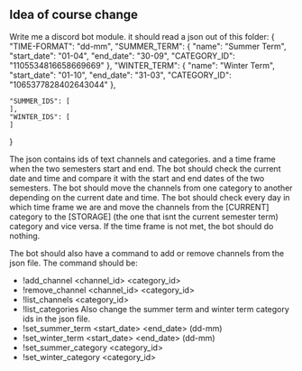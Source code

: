## Idea of course change

Write me a discord bot module. it should read a json out of this folder:
{
    "TIME-FORMAT": "dd-mm",
    "SUMMER_TERM": {
        "name": "Summer Term",
        "start_date": "01-04",
        "end_date": "30-09",
        "CATEGORY_ID": "1105534816658669669"
    },
    "WINTER_TERM": {
        "name": "Winter Term",
        "start_date": "01-10",
        "end_date": "31-03",
        "CATEGORY_ID": "1065377828402643044"
    },

    "SUMMER_IDS": [
    ],
    "WINTER_IDS": [
    ]
}

The json contains ids of text channels and categories. and a time frame when the two semesters start and end.
The bot should check the current date and time and compare it with the start and end dates of the two semesters.
The bot should move the channels from one category to another depending on the current date and time.
The bot should check every day in which time frame we are and move the channels from the [CURRENT] category to the [STORAGE] (the one that isnt the current semester term) category and vice versa.
If the time frame is not met, the bot should do nothing.

The bot should also have a command to add or remove channels from the json file. The command should be:
- !add_channel <channel_id> <category_id>
- !remove_channel <channel_id> <category_id>
- !list_channels <category_id>
- !list_categories
Also change the summer term and winter term category ids in the json file.
- !set_summer_term <start_date> <end_date> (dd-mm)
- !set_winter_term <start_date> <end_date> (dd-mm)
- !set_summer_category <category_id>
- !set_winter_category <category_id>